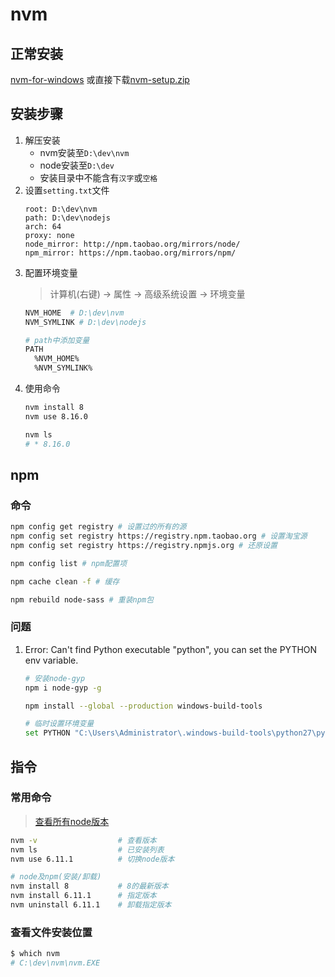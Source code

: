 # nvm
## 正常安装
[nvm-for-windows](https://github.com/coreybutler/nvm-windows/releases)
或直接下载[nvm-setup.zip](https://github.com/coreybutler/nvm-windows/releases/download/1.1.7/nvm-setup.zip)

## 安装步骤
1. 解压安装
   * nvm安装至`D:\dev\nvm`
   * node安装至`D:\dev`
   * 安装目录中不能含有`汉字`或`空格`
2. 设置`setting.txt`文件
    ```
    root: D:\dev\nvm
    path: D:\dev\nodejs
    arch: 64
    proxy: none
    node_mirror: http://npm.taobao.org/mirrors/node/
    npm_mirror: https://npm.taobao.org/mirrors/npm/
    ```
3. 配置环境变量
    > 计算机(右键) -> 属性 -> 高级系统设置 -> 环境变量
    ```bash
    NVM_HOME  # D:\dev\nvm
    NVM_SYMLINK # D:\dev\nodejs

    # path中添加变量
    PATH
      %NVM_HOME%
      %NVM_SYMLINK%
    ```
4. 使用命令
      ```bash
      nvm install 8
      nvm use 8.16.0

      nvm ls 
      # * 8.16.0
      ```

## npm

### 命令
```bash
npm config get registry # 设置过的所有的源
npm config set registry https://registry.npm.taobao.org # 设置淘宝源
npm config set registry https://registry.npmjs.org # 还原设置

npm config list # npm配置项

npm cache clean -f # 缓存

npm rebuild node-sass # 重装npm包
```

### 问题
1. Error: Can't find Python executable "python", you can set the PYTHON env variable.
    ```bash
    # 安装node-gyp
    npm i node-gyp -g
    
    npm install --global --production windows-build-tools

    # 临时设置环境变量
    set PYTHON "C:\Users\Administrator\.windows-build-tools\python27\python.exe"
    ```


## 指令

### 常用命令
> [查看所有node版本](https://nodejs.org/download/release/)
```bash
nvm -v                  # 查看版本
nvm ls                  # 已安装列表
nvm use 6.11.1          # 切换node版本

# node及npm(安装/卸载)
nvm install 8           # 8的最新版本
nvm install 6.11.1      # 指定版本
nvm uninstall 6.11.1    # 卸载指定版本
```

### 查看文件安装位置
```powershell
$ which nvm
# C:\dev\nvm\nvm.EXE
```